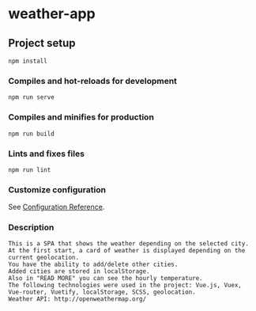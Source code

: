 # weather-app

## Project setup
```
npm install
```

### Compiles and hot-reloads for development
```
npm run serve
```

### Compiles and minifies for production
```
npm run build
```

### Lints and fixes files
```
npm run lint
```

### Customize configuration
See [Configuration Reference](https://cli.vuejs.org/config/).
### Description 
```
This is a SPA that shows the weather depending on the selected city. 
At the first start, a card of weather is displayed depending on the current geolocation.
You have the ability to add/delete other cities.
Added cities are stored in localStorage.
Also in "READ MORE" you can see the hourly temperature.
The following technologies were used in the project: Vue.js, Vuex, Vue-router, Vuetify, localStorage, SCSS, geolocation.
Weather API: http://openweathermap.org/
```
